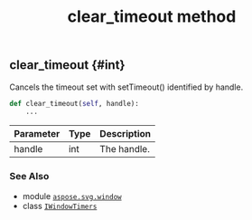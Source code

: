 ﻿---
title: clear_timeout method
second_title: Aspose.SVG for Python via .NET API References
description: 
type: docs
weight: 30
url: /python-net/aspose.svg.window/iwindowtimers/clear_timeout/
is_root: false
---

## clear_timeout {#int}

Cancels the timeout set with setTimeout() identified by handle.



```python
def clear_timeout(self, handle):
    ...
```


| Parameter | Type | Description |
| :- | :- | :- |
| handle | int | The handle. |



### See Also
* module [`aspose.svg.window`](../../)
* class [`IWindowTimers`](/svg/python-net/aspose.svg.window/iwindowtimers)
